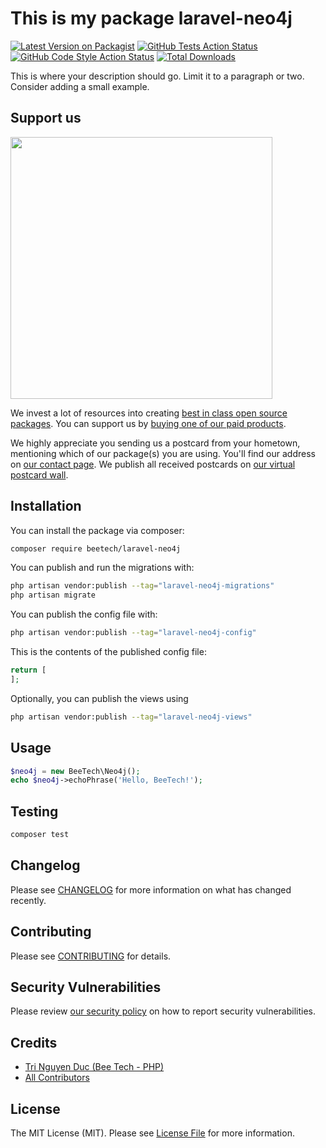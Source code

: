 # This is my package laravel-neo4j

[![Latest Version on Packagist](https://img.shields.io/packagist/v/beetech/laravel-neo4j.svg?style=flat-square)](https://packagist.org/packages/beetech/laravel-neo4j)
[![GitHub Tests Action Status](https://img.shields.io/github/actions/workflow/status/beetech/laravel-neo4j/run-tests.yml?branch=main&label=tests&style=flat-square)](https://github.com/beetech/laravel-neo4j/actions?query=workflow%3Arun-tests+branch%3Amain)
[![GitHub Code Style Action Status](https://img.shields.io/github/actions/workflow/status/beetech/laravel-neo4j/fix-php-code-style-issues.yml?branch=main&label=code%20style&style=flat-square)](https://github.com/beetech/laravel-neo4j/actions?query=workflow%3A"Fix+PHP+code+style+issues"+branch%3Amain)
[![Total Downloads](https://img.shields.io/packagist/dt/beetech/laravel-neo4j.svg?style=flat-square)](https://packagist.org/packages/beetech/laravel-neo4j)

This is where your description should go. Limit it to a paragraph or two. Consider adding a small example.

## Support us

[<img src="https://github-ads.s3.eu-central-1.amazonaws.com/laravel-neo4j.jpg?t=1" width="419px" />](https://spatie.be/github-ad-click/laravel-neo4j)

We invest a lot of resources into creating [best in class open source packages](https://spatie.be/open-source). You can
support us by [buying one of our paid products](https://spatie.be/open-source/support-us).

We highly appreciate you sending us a postcard from your hometown, mentioning which of our package(s) you are using.
You'll find our address on [our contact page](https://spatie.be/about-us). We publish all received postcards
on [our virtual postcard wall](https://spatie.be/open-source/postcards).

## Installation

You can install the package via composer:

```bash
composer require beetech/laravel-neo4j
```

You can publish and run the migrations with:

```bash
php artisan vendor:publish --tag="laravel-neo4j-migrations"
php artisan migrate
```

You can publish the config file with:

```bash
php artisan vendor:publish --tag="laravel-neo4j-config"
```

This is the contents of the published config file:

```php
return [
];
```

Optionally, you can publish the views using

```bash
php artisan vendor:publish --tag="laravel-neo4j-views"
```

## Usage

```php
$neo4j = new BeeTech\Neo4j();
echo $neo4j->echoPhrase('Hello, BeeTech!');
```

## Testing

```bash
composer test
```

## Changelog

Please see [CHANGELOG](CHANGELOG.md) for more information on what has changed recently.

## Contributing

Please see [CONTRIBUTING](CONTRIBUTING.md) for details.

## Security Vulnerabilities

Please review [our security policy](../../security/policy) on how to report security vulnerabilities.

## Credits

- [Tri Nguyen Duc (Bee Tech - PHP)](https://github.com/tringuyenbtjsc)
- [All Contributors](../../contributors)

## License

The MIT License (MIT). Please see [License File](LICENSE.md) for more information.
